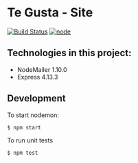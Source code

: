 # Te Gusta - Site

[![Build Status](https://travis-ci.org/wbruno-sites/tegusta.svg?branch=master)](https://travis-ci.org/wbruno-sites/tegusta)
[![node](https://img.shields.io/badge/node-5.1.0-brightgreen.svg)]()

## Technologies in this project:
- NodeMailer 1.10.0
- Express 4.13.3


## Development

To start nodemon:
```
$ npm start
```

To run unit tests
```
$ npm test
```
